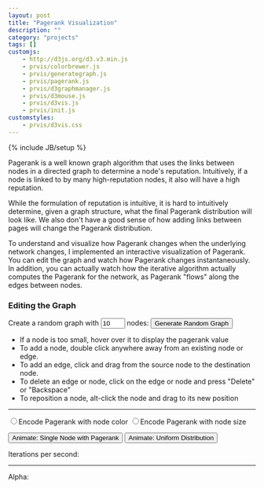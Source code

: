 ```yaml
---
layout: post
title: "Pagerank Visualization"
description: ""
category: "projects"
tags: []
customjs:
    - http://d3js.org/d3.v3.min.js
    - prvis/colorbrewer.js
    - prvis/generategraph.js
    - prvis/pagerank.js
    - prvis/d3graphmanager.js
    - prvis/d3mouse.js
    - prvis/d3vis.js
    - prvis/init.js
customstyles:
    - prvis/d3vis.css
---
```

{% include JB/setup %}

Pagerank is a well known graph algorithm that uses the links between nodes
in a directed graph to determine a node's reputation. Intuitively, if a node
is linked to by many high-reputation nodes, it also will have a high reputation.

While the formulation of reputation is intuitive, it is hard to intuitively
determine, given a graph structure, what the final Pagerank distribution will
look like. We also don't have a good sense of how adding links between pages
will change the Pagerank distribution.

To understand and visualize how Pagerank changes when the underlying network changes,
I implemented an interactive visualization of Pagerank. You can edit the graph and
watch how Pagerank changes instantaneously. In addition, you can actually watch
how the iterative algorithm actually computes the Pagerank for the network, as 
Pagerank "flows" along the edges between nodes.

### Editing the Graph ###

Create a random graph with <input id='numnodes' size='3' maxlength='4' value='10'> nodes:
<button id='generate' type="button" class="btn btn-default">Generate Random Graph</button>
<ul>
    <!--<li>The graph will automatically resize and update pagerank values when you update it.</li>-->
    <li>If a node is too small, hover over it to display the pagerank value</li>
    <li>To add a node, double click anywhere away from an existing node or edge.</li>
    <li>To add an edge, click and drag from the source node to the destination node.</li>
    <li>To delete an edge or node, click on the edge or node and press "Delete" or "Backspace"</li>
    <li>To reposition a node, alt-click the node and drag to its new position</li>
</ul>
<hr>

<div class='btn-group' data-toggle='buttons' id='animatetypes'>
<label class='btn btn-primary'>
    <input type='radio' name='animatetype' id='animatetypecolor' value='color'>Encode Pagerank with node color</label>
    </label>
<label class='btn btn-primary active'>
    <input type='radio' name='animatetype' id='animatetypesize' value='size'>Encode Pagerank with node size</label>
</div>

<button id='animate' type="button" class="btn btn-default">     Animate: Single Node with Pagerank</button>
<button id='equalanimate' type="button" class="btn btn-default">Animate: Uniform Distribution</button>

<div id='graph' width='100%'>
</div>

Iterations per second: <span id='intervaltext'></span>
<div id='intervalslider'></div>
<hr>
Alpha: <span id='alphatext'></span>
<div id='alphaslider'></div>
